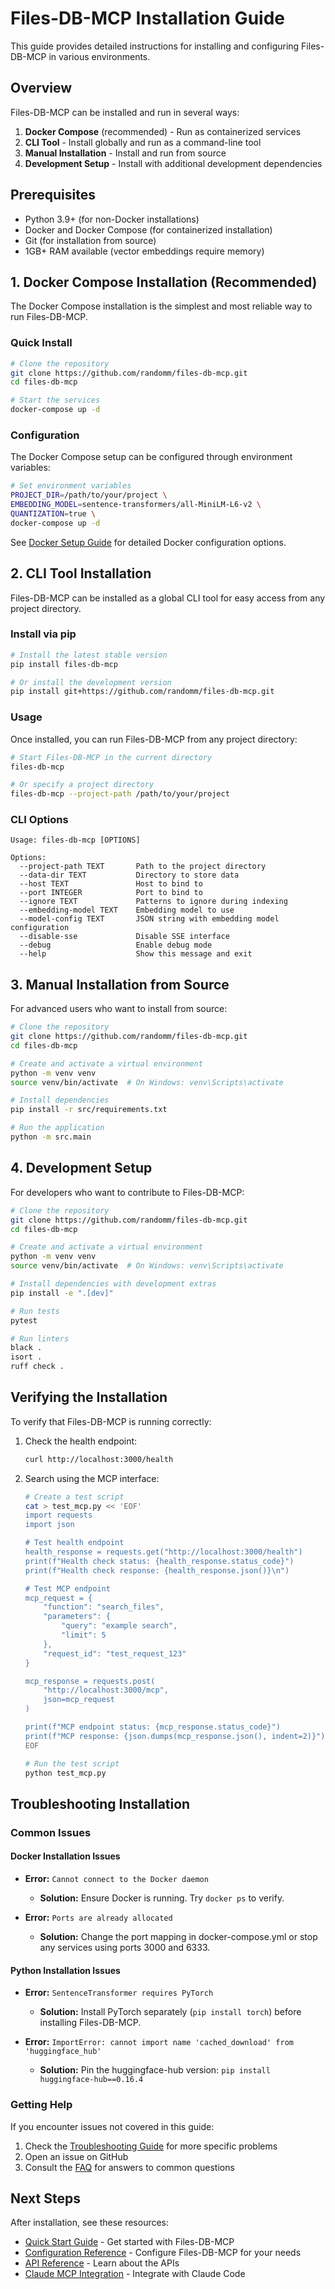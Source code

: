 # Files-DB-MCP Installation Guide

This guide provides detailed instructions for installing and configuring Files-DB-MCP in various environments.

## Overview

Files-DB-MCP can be installed and run in several ways:

1. **Docker Compose** (recommended) - Run as containerized services
2. **CLI Tool** - Install globally and run as a command-line tool
3. **Manual Installation** - Install and run from source
4. **Development Setup** - Install with additional development dependencies

## Prerequisites

- Python 3.9+ (for non-Docker installations)
- Docker and Docker Compose (for containerized installation)
- Git (for installation from source)
- 1GB+ RAM available (vector embeddings require memory)

## 1. Docker Compose Installation (Recommended)

The Docker Compose installation is the simplest and most reliable way to run Files-DB-MCP.

### Quick Install

```bash
# Clone the repository
git clone https://github.com/randomm/files-db-mcp.git
cd files-db-mcp

# Start the services
docker-compose up -d
```

### Configuration

The Docker Compose setup can be configured through environment variables:

```bash
# Set environment variables
PROJECT_DIR=/path/to/your/project \
EMBEDDING_MODEL=sentence-transformers/all-MiniLM-L6-v2 \
QUANTIZATION=true \
docker-compose up -d
```

See [Docker Setup Guide](docker_setup.md) for detailed Docker configuration options.

## 2. CLI Tool Installation

Files-DB-MCP can be installed as a global CLI tool for easy access from any project directory.

### Install via pip

```bash
# Install the latest stable version
pip install files-db-mcp

# Or install the development version
pip install git+https://github.com/randomm/files-db-mcp.git
```

### Usage

Once installed, you can run Files-DB-MCP from any project directory:

```bash
# Start Files-DB-MCP in the current directory
files-db-mcp

# Or specify a project directory
files-db-mcp --project-path /path/to/your/project
```

### CLI Options

```
Usage: files-db-mcp [OPTIONS]

Options:
  --project-path TEXT       Path to the project directory
  --data-dir TEXT           Directory to store data
  --host TEXT               Host to bind to
  --port INTEGER            Port to bind to
  --ignore TEXT             Patterns to ignore during indexing
  --embedding-model TEXT    Embedding model to use
  --model-config TEXT       JSON string with embedding model configuration
  --disable-sse             Disable SSE interface
  --debug                   Enable debug mode
  --help                    Show this message and exit
```

## 3. Manual Installation from Source

For advanced users who want to install from source:

```bash
# Clone the repository
git clone https://github.com/randomm/files-db-mcp.git
cd files-db-mcp

# Create and activate a virtual environment
python -m venv venv
source venv/bin/activate  # On Windows: venv\Scripts\activate

# Install dependencies
pip install -r src/requirements.txt

# Run the application
python -m src.main
```

## 4. Development Setup

For developers who want to contribute to Files-DB-MCP:

```bash
# Clone the repository
git clone https://github.com/randomm/files-db-mcp.git
cd files-db-mcp

# Create and activate a virtual environment
python -m venv venv
source venv/bin/activate  # On Windows: venv\Scripts\activate

# Install dependencies with development extras
pip install -e ".[dev]"

# Run tests
pytest

# Run linters
black .
isort .
ruff check .
```

## Verifying the Installation

To verify that Files-DB-MCP is running correctly:

1. Check the health endpoint:
   ```bash
   curl http://localhost:3000/health
   ```

2. Search using the MCP interface:
   ```bash
   # Create a test script
   cat > test_mcp.py << 'EOF'
   import requests
   import json

   # Test health endpoint
   health_response = requests.get("http://localhost:3000/health")
   print(f"Health check status: {health_response.status_code}")
   print(f"Health check response: {health_response.json()}\n")

   # Test MCP endpoint
   mcp_request = {
       "function": "search_files",
       "parameters": {
           "query": "example search",
           "limit": 5
       },
       "request_id": "test_request_123"
   }
   
   mcp_response = requests.post(
       "http://localhost:3000/mcp", 
       json=mcp_request
   )
   
   print(f"MCP endpoint status: {mcp_response.status_code}")
   print(f"MCP response: {json.dumps(mcp_response.json(), indent=2)}")
   EOF

   # Run the test script
   python test_mcp.py
   ```

## Troubleshooting Installation

### Common Issues

#### Docker Installation Issues

- **Error:** `Cannot connect to the Docker daemon`
  - **Solution:** Ensure Docker is running. Try `docker ps` to verify.

- **Error:** `Ports are already allocated`
  - **Solution:** Change the port mapping in docker-compose.yml or stop any services using ports 3000 and 6333.

#### Python Installation Issues

- **Error:** `SentenceTransformer requires PyTorch`
  - **Solution:** Install PyTorch separately (`pip install torch`) before installing Files-DB-MCP.

- **Error:** `ImportError: cannot import name 'cached_download' from 'huggingface_hub'`
  - **Solution:** Pin the huggingface-hub version: `pip install huggingface-hub==0.16.4`

### Getting Help

If you encounter issues not covered in this guide:

1. Check the [Troubleshooting Guide](troubleshooting.md) for more specific problems
2. Open an issue on GitHub
3. Consult the [FAQ](faq.md) for answers to common questions

## Next Steps

After installation, see these resources:

- [Quick Start Guide](quick_start.md) - Get started with Files-DB-MCP
- [Configuration Reference](configuration.md) - Configure Files-DB-MCP for your needs
- [API Reference](api_reference.md) - Learn about the APIs
- [Claude MCP Integration](claude_mcp_integration.md) - Integrate with Claude Code